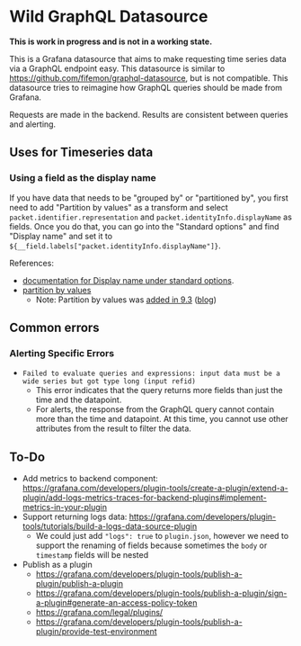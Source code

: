 # Wild GraphQL Datasource

**This is work in progress and is not in a working state.**

This is a Grafana datasource that aims to make requesting time series data via a GraphQL endpoint easy.
This datasource is similar to https://github.com/fifemon/graphql-datasource, but is not compatible.
This datasource tries to reimagine how GraphQL queries should be made from Grafana.

Requests are made in the backend. Results are consistent between queries and alerting.

## Uses for Timeseries data

### Using a field as the display name

If you have data that needs to be "grouped by" or "partitioned by", you first need to add "Partition by values"
as a transform and select `packet.identifier.representation` and `packet.identityInfo.displayName` as fields.
Once you do that, you can go into the "Standard options" and find "Display name" and set it to
`${__field.labels["packet.identityInfo.displayName"]}`.

References:

* [documentation for Display name under standard options](https://grafana.com/docs/grafana/latest/panels-visualizations/configure-standard-options/#display-name).
* [partition by values](https://grafana.com/docs/grafana/latest/panels-visualizations/query-transform-data/transform-data/)
  * Note: Partition by values was [added in 9.3](https://grafana.com/docs/grafana/latest/whatsnew/whats-new-in-v9-3/#new-transformation-partition-by-values) ([blog](https://grafana.com/blog/2022/11/29/grafana-9.3-release/))

## Common errors

### Alerting Specific Errors

* `Failed to evaluate queries and expressions: input data must be a wide series but got type long (input refid)`
  * This error indicates that the query returns more fields than just the time and the datapoint.
  * For alerts, the response from the GraphQL query cannot contain more than the time and datapoint. At this time, you cannot use other attributes from the result to filter the data.

## To-Do

* Add metrics to backend component: https://grafana.com/developers/plugin-tools/create-a-plugin/extend-a-plugin/add-logs-metrics-traces-for-backend-plugins#implement-metrics-in-your-plugin
* Support returning logs data: https://grafana.com/developers/plugin-tools/tutorials/build-a-logs-data-source-plugin
  * We could just add `"logs": true` to `plugin.json`, however we need to support the renaming of fields because sometimes the `body` or `timestamp` fields will be nested
* Publish as a plugin
  * https://grafana.com/developers/plugin-tools/publish-a-plugin/publish-a-plugin
  * https://grafana.com/developers/plugin-tools/publish-a-plugin/sign-a-plugin#generate-an-access-policy-token
  * https://grafana.com/legal/plugins/
  * https://grafana.com/developers/plugin-tools/publish-a-plugin/provide-test-environment

